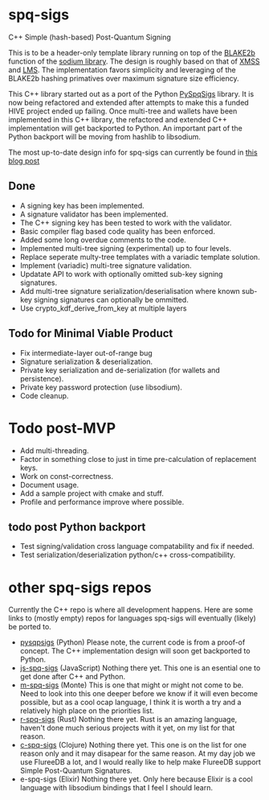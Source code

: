 # spq-sigs
C++ Simple (hash-based) Post-Quantum Signing

This is to be a header-only template library running on top of the [BLAKE2b](https://www.blake2.net/) function of the 
[sodium library](https://libsodium.gitbook.io/doc/). The design is roughly based on that of [XMSS](https://citeseerx.ist.psu.edu/viewdoc/summary?doi=10.1.1.400.6086) and [LMS](https://datatracker.ietf.org/doc/html/rfc8554). The implementation favors simplicity and leveraging of the BLAKE2b hashing primatives over maximum signature size efficiency.

This C++ library started out as a port of the Python [PySpqSigs](https://github.com/pibara/pyspqsigs) library. It is now being refactored and extended after attempts to make this a funded HIVE project ended up failing. Once multi-tree and wallets have been implemented in this C++ library, the refactored and extended C++ implementation will get backported to Python. An important part of the Python backport will be moving from hashlib to libsodium.

The most up-to-date design info for spq-sigs can currently be found in [this blog post](https://hive.blog/hive-139531/@pibara/a-walkthrough-of-simple-post-quantum-signatures-spq-sigs)

## Done

* A signing key has been implemented.
* A signature validator has been implemented.
* The C++ signing key has been tested to work with the validator.
* Basic compiler flag based code quality has been enforced. 
* Added some long overdue comments to the code.
* Implemented multi-tree signing (experimental) up to four levels.
* Replace seperate multy-tree templates with a variadic template solution.
* Implement (variadic) multi-tree signature validation.
* Updatate API to work with optionally omitted sub-key signing signatures.
* Add multi-tree signature serialization/deserialisation where known sub-key signing signatures can optionally be ommitted. 
* Use crypto\_kdf\_derive\_from\_key at multiple layers

## Todo for Minimal Viable Product
* Fix intermediate-layer out-of-range bug
* Signature serialization & deserialization.
* Private key serialization and de-serialization (for wallets and persistence).
* Private key password protection (use libsodium).
* Code cleanup.

# Todo post-MVP
* Add multi-threading.
* Factor in something close to just in time pre-calculation of replacement keys.
* Work on const-correctness.
* Document usage.
* Add a sample project with cmake and stuff.
* Profile and performance improve where possible.

## todo post Python backport

* Test signing/validation cross language compatability and fix if needed.
* Test serialization/deserialization python/c++ cross-compatibility.

# other spq-sigs repos

Currently the C++ repo is where all development happens. Here are some links to (mostly empty) repos for languages spq-sigs will eventually (likely) be ported to.

* [pysqpsigs](https://github.com/pibara/pyspqsigs) (Python) Please note, the current code is from a proof-of concept. The C++ implementation design will soon get backported to Python.
* [js-spq-sigs](https://github.com/pibara/js-spq-sigs) (JavaScript) Nothing there yet. This one is an esential one to get done after C++ and Python.
* [m-spq-sigs](https://github.com/pibara/m-spq-sigs) (Monte) This is one that might or might not come to be. Need to look into this one deeper before we know if it will even become possible, but as a cool ocap language, I think it is worth a try and a relatively high place on the priorities list.
* [r-spq-sigs](https://github.com/pibara/r-spq-sigs) (Rust) Nothing there yet. Rust is an amazing language, haven't done much serious projects with it yet, on my list for that reason.
* [c-spq-sigs](https://github.com/pibara/c-spq-sigs) (Clojure) Nothing there yet. This one is on the list for one reason only and it may disapear for the same reason. At my day job we use FlureeDB a lot, and I would really like to help make FlureeDB support Simple Post-Quantum Signatures.
* e-spq-sigs (Elixir) Nothing there yet. Only here because Elixir is a cool language with libsodium bindings that I feel I should learn.
